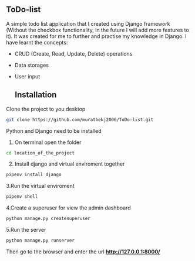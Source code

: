   ## ToDo-list
A simple todo list application that I created using Django framework (Without the checkbox functionality, in the future I will add more features to it). It was created for me to further and practise my knowledge in Django.
I have learnt the concepts:
- CRUD (Create, Read, Update, Delete) operations
- Data storages
- User input
 
  ## Installation

Clone the project to you desktop
```bash
git clone https://github.com/muratbekj2006/ToDo-list.git
```

Python and Django need to be installed

1. On terminal open the folder
   
```bash
cd location_of_the_project
```

2. Install django and virtual enviroment together
   
```bash
pipenv install django
```

3.Run the virtual enviroment

```bash
pipenv shell
```

4.Create a superuser for view the admin dashboard
```bash
python manage.py createsuperuser
```

5.Run the server

```bash
python manage.py runserver
```

Then go to the browser and enter the url **http://127.0.0.1:8000/**
